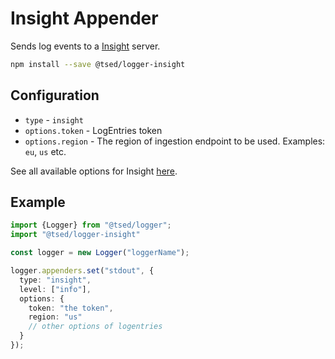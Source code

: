# Insight Appender

Sends log events to a [Insight](https://www.rapid7.com/products/) server.

```bash
npm install --save @tsed/logger-insight
```

## Configuration

* `type` - `insight`
* `options.token` - LogEntries token
* `options.region` - The region of ingestion endpoint to be used. Examples: `eu`, `us` etc.

See all available options for Insight [here](https://www.npmjs.com/package/r7insight_node).

## Example

```typescript
import {Logger} from "@tsed/logger";
import "@tsed/logger-insight"

const logger = new Logger("loggerName");

logger.appenders.set("stdout", {
  type: "insight",
  level: ["info"],
  options: {
    token: "the token",
    region: "us"
    // other options of logentries
  }
});
```
